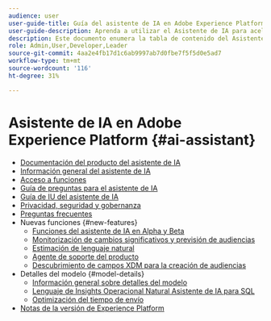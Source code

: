 ```yaml
---
audience: user
user-guide-title: Guía del asistente de IA en Adobe Experience Platform
user-guide-description: Aprenda a utilizar el Asistente de IA para acelerar el flujo de trabajo con Adobe Experience Platform y Real-time Customer Data Platform.
description: Este documento enumera la tabla de contenido del Asistente de IA en Adobe Experience Platform.
role: Admin,User,Developer,Leader
source-git-commit: 4aa2e4fb17d1c6ab9997ab7d0fbe7f5f5d0e5ad7
workflow-type: tm+mt
source-wordcount: '116'
ht-degree: 31%

---
```



# Asistente de IA en Adobe Experience Platform {#ai-assistant}

* [Documentación del producto del asistente de IA](landing.md)
* [Información general del asistente de IA](home.md)
* [Acceso a funciones](access.md)
* [Guía de preguntas para el asistente de IA](questions.md)
* [Guía de IU del asistente de IA](ui-guide.md)
* [Privacidad, seguridad y gobernanza](privacy.md)
* [Preguntas frecuentes](faq.md)
* Nuevas funciones {#new-features}
   * [Funciones del asistente de IA en Alpha y Beta](./new-features/alpha-beta.md)
   * [Monitorización de cambios significativos y previsión de audiencias](./new-features/audience-forecasting.md)
   * [Estimación de lenguaje natural](./new-features/natural-language.md)
   * [Agente de soporte del producto](./new-features/customer-support.md)
   * [Descubrimiento de campos XDM para la creación de audiencias](./new-features/xdm-field-discovery.md)
* Detalles del modelo {#model-details}
   * [Información general sobre detalles del modelo](./model-details/overview.md)
   * [Lenguaje de Insights Operacional Natural Asistente de IA para SQL](./model-details/natural-language-to-sql.md)
   * [Optimización del tiempo de envío](./model-details/send-time-optimization.md)
* [Notas de la versión de Experience Platform](https://experienceleague.adobe.com/es/docs/experience-platform/release-notes/latest)

